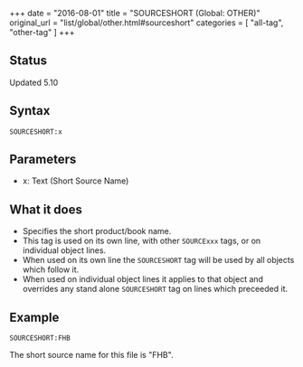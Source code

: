 +++
date = "2016-08-01"
title = "SOURCESHORT (Global: OTHER)"
original_url = "list/global/other.html#sourceshort"
categories = [ "all-tag", "other-tag" ]
+++

## Status

Updated 5.10

## Syntax

`SOURCESHORT:x`

## Parameters

-   x: Text (Short Source Name)



What it does
------------

-   Specifies the short product/book name.
-   This tag is used on its own line, with other `SOURCExxx` tags, or on
    individual object lines.
-   When used on its own line the `SOURCESHORT` tag will be used by all
    objects which follow it.
-   When used on individual object lines it applies to that object and
    overrides any stand alone `SOURCESHORT` tag on lines which
    preceeded it.

Example
-------

`SOURCESHORT:FHB`

The short source name for this file is "FHB".

